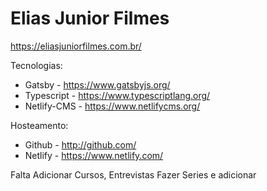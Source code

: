 # Elias Junior Filmes

<https://eliasjuniorfilmes.com.br/>

Tecnologias:

- Gatsby - <https://www.gatsbyjs.org/>
- Typescript - <https://www.typescriptlang.org/>
- Netlify-CMS - <https://www.netlifycms.org/>

Hosteamento:

- Github - <http://github.com/>
- Netlify - <https://www.netlify.com/>

Falta Adicionar Cursos, Entrevistas
Fazer Series e adicionar
